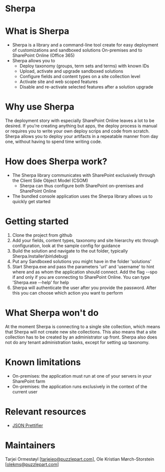 Sherpa 
=================
# What is Sherpa
* Sherpa is a library and a command-line tool create for easy deployment of customizations and sandboxed solutions On-premises and to SharePoint Online (Office 365)
* Sherpa allows you to 
  * Deploy taxonomy (groups, term sets and terms) with known IDs 
  * Upload, activate and upgrade sandboxed solutions
  * Configure fields and content types on a site collection level
  * Activate site and web scoped features
  * Disable and re-activate selected features after a solution upgrade

# Why use Sherpa
The deployment story with especially SharePoint Online leaves a lot to be desired. If you're creating anything but apps, the deploy process is manual or requires you to write your own deploy scrips and code from scratch. Sherpa allows you to deploy your artifacts in a repeatable manner from day one, without having to spend time writing code. 
  
# How does Sherpa work? 
* The Sherpa library communicates with SharePoint exclusively through the Client Side Object Model (CSOM) 
  * Sherpa can thus configure both SharePoint on-premises and SharePoint Online
* The bundled console application uses the Sherpa library allows us to quickly get started

# Getting started
1. Clone the project from github
2. Add your fields, content types, taxonomy and site hierarchy etc through configuration, look at the sample config for guidance
3. Build the solution and navigate to the out folder, typically Sherpa.Installer\bin\debug)
4. Put any Sandboxed solutions you might have in the folder 'solutions' 
5. Start Sherpa.exe and pass the parameters 'url' and 'username' to hint where and as whom the application should connect. Add the flag --spo if and only if you are connecting to SharePoint Online. You can type 'Sherpa.exe --help' for help
6. Sherpa will authenticate the user after you provide the password. After this you can choose which action you want to perform 

# What Sherpa won't do
At the moment Sherpa is connecting to a single site collection, which means that Sherpa will not create new site collections. This also means that a site collection has to be created by an administrator up front. Sherpa also does not do any tenant administration tasks, except for setting up taxonomy.

# Known limitations
* On-premises: the application must run at one of your servers in your SharePoint farm
* On-premises: the application runs exclusively in the context of the current user

# Relevant resources
* <a href="http://www.uize.com/examples/json-prettifier.html">JSON Prettifier</a>

# Maintainers
Tarjei Ormestøyl [<a href="mailto:tarjeieo@puzzlepart.com">tarjeieo@puzzlepart.com</a>], 
Ole Kristian Mørch-Storstein [<a href="mailto:olekms@puzzlepart.com">olekms@puzzlepart.com</a>]